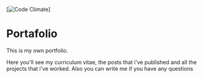 [![Code Climate](https://codeclimate.com/github/carlosdumar/Portafolio/badges/gpa.svg)]
# Portafolio

This is my own portfolio.

Here you'll see my curriculum vitae, the posts that i've published and all the projects that i've worked.
Also you can write me if you have any questions
